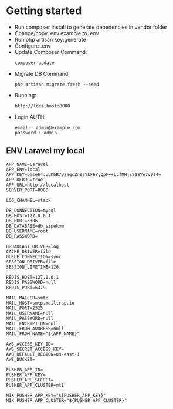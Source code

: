 # Getting started
- Run composer install to generate depedencies in vendor folder
- Change/copy .env.example to .env
- Run php artisan key:generate
- Configure .env
- Update Composer Command:
	```
	composer update
	```
- Migrate DB Command:
	```
	php artisan migrate:fresh --seed
	```
- Running:
	```
	http://localhost:8000
	```
- Login AUTH:
	```
	email : admin@example.com
    password : admin 
	```
## ENV Laravel my local

```
APP_NAME=Laravel
APP_ENV=local
APP_KEY=base64:uLKbR7UzagcZnZsYkF6YyQpF++UcfMHjsS1SYe7v0f4=
APP_DEBUG=true
APP_URL=http://localhost
SERVER_PORT=8080

LOG_CHANNEL=stack

DB_CONNECTION=mysql
DB_HOST=127.0.0.1
DB_PORT=3306
DB_DATABASE=db_sipekom
DB_USERNAME=root
DB_PASSWORD=

BROADCAST_DRIVER=log
CACHE_DRIVER=file
QUEUE_CONNECTION=sync
SESSION_DRIVER=file
SESSION_LIFETIME=120

REDIS_HOST=127.0.0.1
REDIS_PASSWORD=null
REDIS_PORT=6379

MAIL_MAILER=smtp
MAIL_HOST=smtp.mailtrap.io
MAIL_PORT=2525
MAIL_USERNAME=null
MAIL_PASSWORD=null
MAIL_ENCRYPTION=null
MAIL_FROM_ADDRESS=null
MAIL_FROM_NAME="${APP_NAME}"

AWS_ACCESS_KEY_ID=
AWS_SECRET_ACCESS_KEY=
AWS_DEFAULT_REGION=us-east-1
AWS_BUCKET=

PUSHER_APP_ID=
PUSHER_APP_KEY=
PUSHER_APP_SECRET=
PUSHER_APP_CLUSTER=mt1

MIX_PUSHER_APP_KEY="${PUSHER_APP_KEY}"
MIX_PUSHER_APP_CLUSTER="${PUSHER_APP_CLUSTER}"
```
